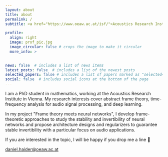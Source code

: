 ```yaml
---
layout: about
title: about
permalink: /
subtitle: <a href="https://www.oeaw.ac.at/isf/">Acoustics Research Institute</a>. Vienna.

profile:
  align: right
  image: prof_pic.jpg
  image_circular: false # crops the image to make it circular
  more_info: >
    

news: false  # includes a list of news items
latest_posts: false  # includes a list of the newest posts
selected_papers: false # includes a list of papers marked as "selected={true}"
social: false  # includes social icons at the bottom of the page
---
```


I am a PhD student in mathematics, working at the Acoustics Research Institute in Vienna. My research interests cover abstract frame theory, time-frequency analysis for audio signal processing, and deep learning.

In my project "Frame theory meets neural networks", I develop frame-theoretic approaches to study the stability and invertibility of neural networks and propose architecture designs and regularizers to guarantee stable invertibility with a particular focus on audio applications.

If you are interested in the topic, I will be happy if you drop me a line &#129305;

<p> <a href="mailto:daniel.haider@oeaw.ac.at">daniel.haider@oeaw.ac.at </a> </p>

